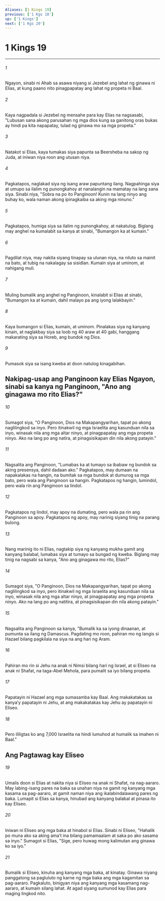```yaml
---
Aliases: [1 Kings 19]
previous: ['1 Kgs 18']
up: ['1 Kings']
next: ['1 Kgs 20']
---
```

# 1 Kings 19

***

###### 1
Ngayon, sinabi ni Ahab sa asawa niyang si Jezebel ang lahat ng ginawa ni Elias, at kung paano nito pinagpapatay ang lahat ng propeta ni Baal. 

###### 2
Kaya nagpadala si Jezebel ng mensahe para kay Elias na nagsasabi, "Lubusan sana akong parusahan ng mga dios kung sa ganitong oras bukas ay hindi pa kita napapatay, tulad ng ginawa mo sa mga propeta." 

###### 3
Natakot si Elias, kaya tumakas siya papunta sa Beersheba na sakop ng Juda, at iniwan niya roon ang utusan niya. 

###### 4
Pagkatapos, naglakad siya ng isang araw papuntang ilang. Nagpahinga siya at umupo sa ilalim ng punongkahoy at nanalangin na mamatay na lang sana siya. Sinabi niya, "Sobra na po ito Panginoon! Kunin na lang ninyo ang buhay ko, wala naman akong ipinagkaiba sa aking mga ninuno." 

###### 5
Pagkatapos, humiga siya sa ilalim ng punongkahoy, at nakatulog. Biglang may anghel na kumalabit sa kanya at sinabi, "Bumangon ka at kumain." 

###### 6
Pagdilat niya, may nakita siyang tinapay sa ulunan niya, na niluto sa mainit na bato, at tubig na nakalagay sa sisidlan. Kumain siya at uminom, at nahigang muli. 

###### 7
Muling bumalik ang anghel ng Panginoon, kinalabit si Elias at sinabi, "Bumangon ka at kumain, dahil malayo pa ang iyong lalakbayin." 

###### 8
Kaya bumangon si Elias, kumain, at uminom. Pinalakas siya ng kanyang kinain, at naglakbay siya sa loob ng 40 araw at 40 gabi, hanggang makarating siya sa Horeb, ang bundok ng Dios. 

###### 9
Pumasok siya sa isang kweba at doon natulog kinagabihan.

## Nakipag-usap ang Panginoon kay Elias Ngayon, sinabi sa kanya ng Panginoon, "Ano ang ginagawa mo rito Elias?" 

###### 10
Sumagot siya, "O Panginoon, Dios na Makapangyarihan, tapat po akong naglilingkod sa inyo. Pero itinakwil ng mga Israelita ang kasunduan nila sa inyo, winasak nila ang mga altar ninyo, at pinagpapatay ang mga propeta ninyo. Ako na lang po ang natira, at pinagsisikapan din nila akong patayin." 

###### 11
Nagsalita ang Panginoon, "Lumabas ka at tumayo sa ibabaw ng bundok sa aking presensya, dahil dadaan ako." Pagkatapos, may dumaan na napakalakas na hangin, na bumitak sa mga bundok at dumurog sa mga bato, pero wala ang Panginoon sa hangin. Pagkatapos ng hangin, lumindol, pero wala rin ang Panginoon sa lindol. 

###### 12
Pagkatapos ng lindol, may apoy na dumating, pero wala pa rin ang Panginoon sa apoy. Pagkatapos ng apoy, may narinig siyang tinig na parang bulong. 

###### 13
Nang marinig ito ni Elias, nagtakip siya ng kanyang mukha gamit ang kanyang balabal, lumabas siya at tumayo sa bungad ng kweba. Biglang may tinig na nagsabi sa kanya, "Ano ang ginagawa mo rito, Elias?" 

###### 14
Sumagot siya, "O Panginoon, Dios na Makapangyarihan, tapat po akong naglilingkod sa inyo, pero itinakwil ng mga Israelita ang kasunduan nila sa inyo, winasak nila ang mga altar ninyo, at pinagpapatay ang mga propeta ninyo. Ako na lang po ang natitira, at pinagsisikapan din nila akong patayin." 

###### 15
Nagsalita ang Panginoon sa kanya, "Bumalik ka sa iyong dinaanan, at pumunta sa ilang ng Damascus. Pagdating mo roon, pahiran mo ng langis si Hazael bilang pagkilala na siya na ang hari ng Aram. 

###### 16
Pahiran mo rin si Jehu na anak ni Nimsi bilang hari ng Israel, at si Eliseo na anak ni Shafat, na taga-Abel Mehola, para pumalit sa iyo bilang propeta. 

###### 17
Papatayin ni Hazael ang mga sumasamba kay Baal. Ang makakatakas sa kanyaʼy papatayin ni Jehu, at ang makakatakas kay Jehu ay papatayin ni Eliseo. 

###### 18
Pero ililigtas ko ang 7,000 Israelita na hindi lumuhod at humalik sa imahen ni Baal." 

## Ang Pagtawag kay Eliseo 

###### 19
Umalis doon si Elias at nakita niya si Eliseo na anak ni Shafat, na nag-aararo. May labing-isang pares na baka sa unahan niya na gamit ng kanyang mga kasama sa pag-aararo, at gamit naman niya ang ikalabindalawang pares ng baka. Lumapit si Elias sa kanya, hinubad ang kanyang balabal at pinasa ito kay Eliseo. 

###### 20
Iniwan ni Eliseo ang mga baka at hinabol si Elias. Sinabi ni Eliseo, "Hahalik po muna ako sa aking amaʼt ina bilang pamamaalam at saka po ako sasama sa inyo." Sumagot si Elias, "Sige, pero huwag mong kalimutan ang ginawa ko sa iyo." 

###### 21
Bumalik si Eliseo, kinuha ang kanyang mga baka, at kinatay. Ginawa niyang panggatong sa pagluluto ng karne ng mga baka ang mga kagamitan sa pag-aararo. Pagkaluto, binigyan niya ang kanyang mga kasamang nag-aararo, at kumain silang lahat. At agad siyang sumunod kay Elias para maging lingkod nito.
